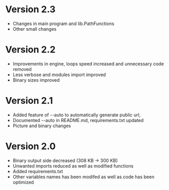 # Version 2.3
* Changes in main program and lib.PathFunctions
* Other small changes

# Version 2.2
* Improvements in engine, loops speed increased and unnecessary code removed
* Less verbose and modules import improved
* Binary sizes improved

# Version 2.1
* Added feature of --auto to automatically generate public url, 
* Documented --auto in README.md, requirements.txt updated
* Picture and binary changes

# Version 2.0
* Binary output side decreased (308 KB -> 300 KB)
* Unwanted imports reduced as well as modified functions
* Added requirements.txt
* Other variables names has been modifed as well as code has been optimized
